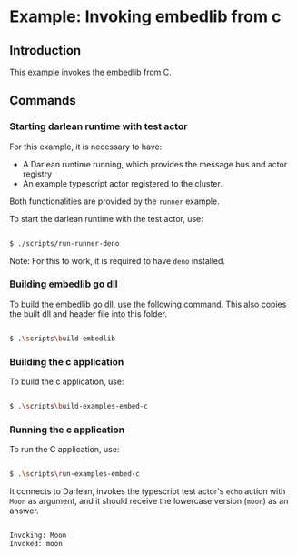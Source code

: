 # Example: Invoking embedlib from c

## Introduction

This example invokes the embedlib from C.

## Commands

### Starting darlean runtime with test actor

For this example, it is necessary to have:

* A Darlean runtime running, which provides the message bus and actor registry
* An example typescript actor registered to the cluster.

Both functionalities are provided by the `runner` example.

To start the darlean runtime with the test actor, use:

```bash

$ ./scripts/run-runner-deno

```

Note: For this to work, it is required to have `deno` installed.

### Building embedlib go dll

To build the embedlib go dll, use the following command. This also copies the built dll and header file into this folder.

```bash

$ .\scripts\build-embedlib

```

### Building the c application

To build the c application, use:

```bash

$ .\scripts\build-examples-embed-c

```

### Running the c application

To run the C application, use:

```bash

$ .\scripts\run-examples-embed-c

```

It connects to Darlean, invokes the typescript test actor's `echo` action with `Moon` as argument,
and it should receive the lowercase version (`moon`) as an answer.

```bash

Invoking: Moon
Invoked: moon

```
